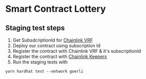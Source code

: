 # Smart Contract Lottery

## Staging test steps

1. Get SubsdcriptionId for [Chainlink VRF](https://vrf.chain.link)
2. Deploy our contract using subscription Id
3. Register the contract with Chainlink VRF & it's subscriptionId
4. Register the contract with [Chainlink Keepers](https://keepers.chain.link)
5. Run the staging tests with

```
yarn hardhat test --network goerli
```

